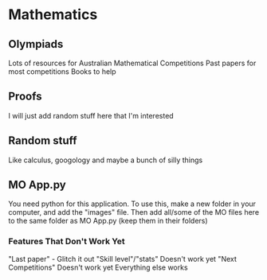 # Mathematics
## Olympiads
Lots of resources for Australian Mathematical Competitions
Past papers for most competitions
Books to help
## Proofs
I will just add random stuff here that I'm interested
## Random stuff
Like calculus, googology and maybe a bunch of silly things
## MO App.py
You need python for this application.
To use this, make a new folder in your computer, and add the "images" file.
Then add all/some of the MO files here to the same folder as MO App.py (keep them in their folders)
### Features That Don't Work Yet
"Last paper" - Glitch it out
"Skill level"/"stats" Doesn't work yet
"Next Competitions" Doesn't work yet
Everything else works

